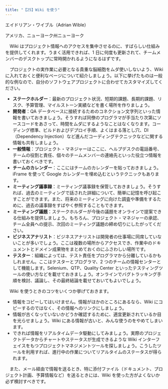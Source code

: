 ```yaml
---
title: "【25】Wiki を使う"
---
```



エイドリアン・ワイブル（Adrian Wible）



アメリカ、ニューヨーク州ニューヨーク


　Wiki はプロジェクト情報へのアクセスを集中させるのに、すばらしい仕組みを提供してくれます。うまく活用できれば、1 日に何度も更新されて、チームメンバーのデスクトップに常時開かれるようになるはずです。

　プロジェクトの実作業に必要となる貴重な脳細胞をムダ使いしないよう、Wiki に入れておくと便利なページについて紹介しましょう。以下に挙げたものは一般的な例なので、自分のソフトウェアプロジェクトに合わせてカスタマイズしてください。

  - **ステークホルダー**：最新のプロジェクト状況、短期的課題、長期的課題、リスク、予算管理、マイルストーン実績などを書く場所を作りましょう。
  - **開発者**：QA データベースに接続するためのコネクション文字列といった情報を書いておきましょう。そうすれば同僚のプログラマが手当たり次第にソースコードをあさって、時間をムダにするようなことはなくなります。コーディング標準、ビルドおよびデプロイ手順、よくはまる落とし穴、DI（Dependency Injection）など進んだコーディングテクニックなどに関する情報も共有しましょう。
  - **一般情報**：プロジェクト・マネジャーはここに、ヘルプデスクの電話番号、チームの役割と責任、個々のチームメンバーの連絡先といった役立つ情報を書いておくべきです。
  - **チームのカレンダー**：ここにはチームのカレンダーを貼っておきましょう。iFrame を使って Google カレンダーを埋め込むというテクニックもあります。
  - **ミーティング議事録**：ミーティング議事録を保管しておきましょう。そうすれば、過去のミーティングで話された詳細について、簡単に記憶を呼び起こすことができます。また、将来のミーティングに向けた調査や準備をするために、過去の議事録をすばやく参照することもできます。
  - **ミーティング議題**：ステークホルダーが今後の議題をオンラインで提案できる仕組みを提供しましょう。もちろん、プロジェクト・マネジャーの承認、チーム全員への提示、次回のミーティング議題の締め切りにしたがってください。
  - **ビジネスアナリスト**：ビジネスアナリストは開発者の仕事場に同席していないことが多いでしょう。ここは複数の場所からアクセスでき、作業中のドキュメントとドメイン成果物をまとめておくのにふさわしい場所です。
  - **テスター**：組織によっては、テスト責任をプログラマから分離しているかもしれません。ここはテスターとプログラマ、2 つのチームの情報センターとして機能します。Selenium、QTP、Quality Center といったテスティングツールの使い方などを載せておきましょう。オンラインでバグトラッキング手順を検討、議論し、その最終結論を載せておいてもよいでしょう。

　Wiki を使うときのコツをいくつか挙げておきます。

  - 情報をコピーしてはいけません。情報がほかのところにあるなら、Wiki にコピーするのではなく、その情報へのリンクにしましょう。
  - 情報が古くなっていないかどうか確認するために、適宜更新されているか目を光らせましょう。Wiki にある情報が古いと、みんな使うのをやめてしまいます。
  - できれば情報をリアルタイムデータ駆動にしてみましょう。実際のプロジェクトデータからチャートやステータスが生成できるような Wiki インターフェイスをもつプロジェクトマネジメントツールを探しましょう。こうしたツールを利用すれば、進行中の作業についてリアルタイムのステータスが得られます。

　また、メール経由で情報を送るとき、特に添付ファイル（ドキュメント、プロジェクト計画、予算情報など）を送るときには、Wiki を使った方がよくないか必ず検討すべきです。
